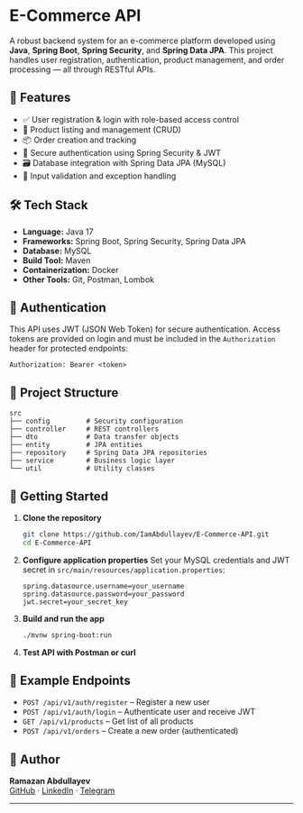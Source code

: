 
# E-Commerce API

A robust backend system for an e-commerce platform developed using **Java**, **Spring Boot**, **Spring Security**, and **Spring Data JPA**. 
This project handles user registration, authentication, product management, and order processing — all through RESTful APIs.

## 🧩 Features

- ✅ User registration & login with role-based access control  
- 🛒 Product listing and management (CRUD)  
- 📦 Order creation and tracking  
- 🔐 Secure authentication using Spring Security & JWT  
- 🗃️ Database integration with Spring Data JPA (MySQL)  
- 🧪 Input validation and exception handling  

## 🛠️ Tech Stack

- **Language:** Java 17  
- **Frameworks:** Spring Boot, Spring Security, Spring Data JPA  
- **Database:** MySQL  
- **Build Tool:** Maven  
- **Containerization:** Docker  
- **Other Tools:** Git, Postman, Lombok

## 🔐 Authentication

This API uses JWT (JSON Web Token) for secure authentication. Access tokens are provided on login and must be included in the `Authorization` header for protected endpoints:

```
Authorization: Bearer <token>
```

## 📂 Project Structure

```
src
├── config         # Security configuration
├── controller     # REST controllers
├── dto            # Data transfer objects
├── entity         # JPA entities
├── repository     # Spring Data JPA repositories
├── service        # Business logic layer
└── util           # Utility classes
```

## 🚀 Getting Started

1. **Clone the repository**
   ```bash
   git clone https://github.com/IamAbdullayev/E-Commerce-API.git
   cd E-Commerce-API
   ```

2. **Configure application properties**
   Set your MySQL credentials and JWT secret in `src/main/resources/application.properties`:
   ```properties
   spring.datasource.username=your_username
   spring.datasource.password=your_password
   jwt.secret=your_secret_key
   ```

3. **Build and run the app**
   ```bash
   ./mvnw spring-boot:run
   ```

4. **Test API with Postman or curl**

## 🧪 Example Endpoints

- `POST /api/v1/auth/register` – Register a new user  
- `POST /api/v1/auth/login` – Authenticate user and receive JWT  
- `GET /api/v1/products` – Get list of all products  
- `POST /api/v1/orders` – Create a new order (authenticated)

## 🧠 Author

**Ramazan Abdullayev**  
[GitHub](https://github.com/IamAbdullayev) · [LinkedIn](https://www.linkedin.com/in/ramazanabdu11ayev) · [Telegram](https://t.me/iamabdullayev)

---
